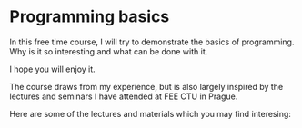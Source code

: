 # Programming basics

In this free time course, I will try to demonstrate the basics of programming. Why is it so interesting and what can be done with it.

I hope you will enjoy it.

The course draws from my experience, but is also largely inspired by the lectures and seminars I have attended at FEE CTU in Prague.

Here are some of the lectures and materials which you may find interesing:

